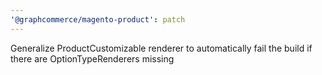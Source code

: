 ```yaml
---
'@graphcommerce/magento-product': patch
---
```


Generalize ProductCustomizable renderer to automatically fail the build if there are OptionTypeRenderers missing
